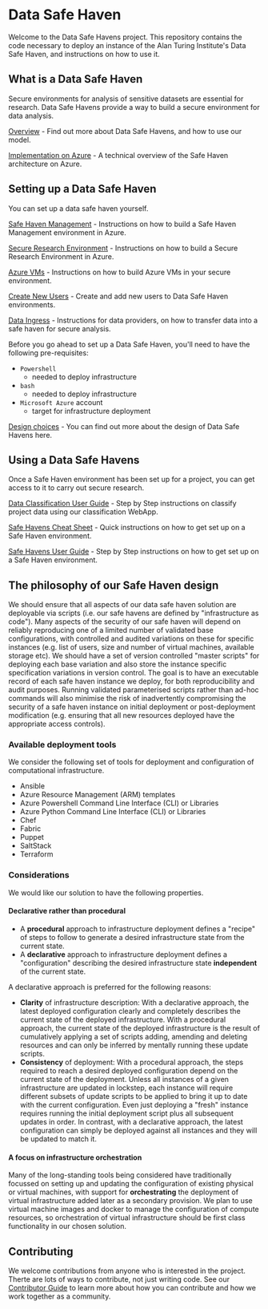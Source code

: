 # Data Safe Haven


Welcome to the Data Safe Havens project. This repository contains the code necessary to deploy an instance of the Alan Turing Institute's Data Safe Haven, and instructions on how to use it.


## What is a Data Safe Haven


Secure environments for analysis of sensitive datasets are essential for research. Data Safe Havens provide a way to build a secure environment for data analysis.


[Overview](https://github.com/alan-turing-institute/data-safe-haven/blob/1593bf2f18ec439fc1dbfa4fae519365aa3f06c7/processes/provider-overview.md) - Find out more about Data Safe Havens, and how to use our model.

[Implementation on Azure](https://github.com/alan-turing-institute/data-safe-haven/blob/1593bf2f18ec439fc1dbfa4fae519365aa3f06c7/processes/provider-azure-implementation-details.md) - A technical overview of the Safe Haven architecture on Azure.


## Setting up a Data Safe Haven


You can set up a data safe haven yourself.


[Safe Haven Management](https://github.com/alan-turing-institute/data-safe-haven/blob/1593bf2f18ec439fc1dbfa4fae519365aa3f06c7/new_dsg_environment/azure-runbooks/shm_build_instructions.md) - Instructions on how to build a Safe Haven Management environment in Azure.

[Secure Research Environment](https://github.com/alan-turing-institute/data-safe-haven/blob/1593bf2f18ec439fc1dbfa4fae519365aa3f06c7/new_dsg_environment/azure-runbooks/dsg_build_instructions.md) - Instructions on how to build a Secure Research Environment in Azure.

[Azure VMs](https://github.com/alan-turing-institute/data-safe-haven/tree/1593bf2f18ec439fc1dbfa4fae519365aa3f06c7/new_dsg_environment/azure-vms) - Instructions on how to build Azure VMs in your secure environment.

[Create New Users](https://github.com/alan-turing-institute/data-safe-haven/blob/9213c9b949be04a2a8ea5c075ee698f23115ef9f/new_dsg_environment/create-users/README.md) - Create and add new users to Data Safe Haven environments.

[Data Ingress](https://github.com/alan-turing-institute/data-safe-haven/blob/1593bf2f18ec439fc1dbfa4fae519365aa3f06c7/processes/provider-data-ingress.md) - Instructions for data providers, on how to transfer data into a safe haven for secure analysis.

Before you go ahead to set up a Data Safe Haven, you'll need to have the following pre-requisites:
- `Powershell`
    - needed to deploy infrastructure
- `bash`
    - needed to deploy infrastructure
- `Microsoft Azure` account
    - target for infrastructure deployment


[Design choices](https://github.com/alan-turing-institute/data-safe-haven/tree/9213c9b949be04a2a8ea5c075ee698f23115ef9f/design) - You can find out more about the design of Data Safe Havens here.


## Using a Data Safe Havens


Once a Safe Haven environment has been set up for a project, you can get access to it to carry out secure research.


[Data Classification User Guide](https://github.com/alan-turing-institute/data-safe-haven/blob/1593bf2f18ec439fc1dbfa4fae519365aa3f06c7/docs/safe_haven_webapp_user_guide.md) - Step by Step instructions on classify project data using our classification WebApp.

[Safe Havens Cheat Sheet](https://github.com/alan-turing-institute/data-safe-haven/blob/1593bf2f18ec439fc1dbfa4fae519365aa3f06c7/docs/safe-haven-user-cheat-sheet.md) - Quick instructions on how to get set up on a Safe Haven environment.

[Safe Havens User Guide](https://github.com/alan-turing-institute/data-safe-haven/blob/1593bf2f18ec439fc1dbfa4fae519365aa3f06c7/docs/safe_haven_user_guide.md) - Step by Step instructions on how to get set up on a Safe Haven environment.

## The philosophy of our Safe Haven design

We should ensure that all aspects of our data safe haven solution are deployable via scripts (i.e. our safe havens are defined by "infrastructure as code"). Many aspects of the security of our safe haven will depend on reliably reproducing one of a limited number of validated base configurations, with controlled and audited variations on these for specific instances (e.g. list of users, size and number of virtual machines, available storage etc). We should have a set of version controlled "master scripts" for deploying each base variation and also store the instance specific specification variations in version control. The goal is to have an executable record of each safe haven instance we deploy, for both reproducibility and audit purposes. Running validated parameterised scripts rather than ad-hoc commands will also minimise the risk of inadvertently compromising the security of a safe haven instance on initial deployment or post-deployment modification (e.g. ensuring that all new resources deployed have the appropriate access controls).

### Available deployment tools
We consider the following set of tools for deployment and configuration of computational infrastructure.

- Ansible
- Azure Resource Management (ARM) templates
- Azure Powershell Command Line Interface (CLI) or Libraries
- Azure Python Command Line Interface (CLI) or Libraries
- Chef
- Fabric
- Puppet
- SaltStack
- Terraform

### Considerations
We would like our solution to have the following properties.

#### Declarative rather than procedural
- A **procedural** approach to infrastructure deployment defines a "recipe" of steps to follow to generate a desired infrastructure state from the current state.
- A **declarative** approach to infrastructure deployment defines a "configuration" describing the desired infrastructure state **independent** of the current state.

A declarative approach is preferred for the following reasons:
- **Clarity** of infrastructure description: With a declarative approach, the latest deployed configuration clearly and completely describes the current state of the deployed infrastructure. With a procedural approach, the current state of the deployed infrastructure is the result of cumulatively applying a set of scripts adding, amending and deleting resources and can only be inferred by mentally running these update scripts.
- **Consistency** of deployment: With a procedural approach, the steps required to reach a desired deployed configuration depend on the current state of the deployment. Unless all instances of a given infrastructure are updated in lockstep, each instance will require different subsets of update scripts to be applied to bring it up to date with the current configuration. Even just deploying a "fresh" instance requires running the initial deployment script plus all subsequent updates in order. In contrast, with a declarative approach, the latest configuration can simply be deployed against all instances and they will be updated to match it.

#### A focus on infrastructure orchestration
Many of the long-standing tools being considered have traditionally focussed on setting up and updating the configuration of existing physical or virtual machines, with support for **orchestrating** the deployment of virtual infrastructure added later as a secondary provision. We plan to use virtual machine images and docker to manage the configuration of compute resources, so orchestration of virtual infrastructure should be first class functionality in our chosen solution.

## Contributing

We welcome contributions from anyone who is interested in the project. Therte are lots of ways to contribute, not just writing code. See our [Contributor Guide](https://github.com/alan-turing-institute/data-safe-haven/blob/master/CONTRIBUTING.md) to learn more about how you can contribute and how we work together as a community.
